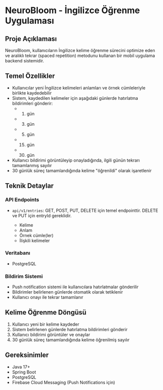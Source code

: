 # NeuroBloom - İngilizce Öğrenme Uygulaması

## Proje Açıklaması
NeuroBloom, kullanıcıların İngilizce kelime öğrenme sürecini optimize eden ve aralıklı tekrar (spaced repetition) metodunu kullanan bir mobil uygulama backend sistemidir.

## Temel Özellikler
- Kullanıcılar yeni İngilizce kelimeleri anlamları ve örnek cümleleriyle birlikte kaydedebilir
- Sistem, kaydedilen kelimeler için aşağıdaki günlerde hatırlatma bildirimleri gönderir:
  - 1. gün
  - 3. gün
  - 5. gün
  - 15. gün
  - 30. gün
- Kullanıcı bildirimi görüntüleyip onayladığında, ilgili günün tekrarı tamamlanmış sayılır
- 30 günlük süreç tamamlandığında kelime "öğrenildi" olarak işaretlenir

## Teknik Detaylar
### API Endpoints
- `api/v1/entries`: GET, POST, PUT, DELETE için temel endpointtir. DELETE ve PUT için entryId gereklidir.
    
  - Kelime
  - Anlam
  - Örnek cümle(ler)
  - İlişkili kelimeler

### Veritabanı
- PostgreSQL

### Bildirim Sistemi
- Push notification sistemi ile kullanıcılara hatırlatmalar gönderilir
- Bildirimler belirlenen günlerde otomatik olarak tetiklenir
- Kullanıcı onayı ile tekrar tamamlanır

## Kelime Öğrenme Döngüsü
1. Kullanıcı yeni bir kelime kaydeder
2. Sistem belirlenen günlerde hatırlatma bildirimleri gönderir
3. Kullanıcı bildirimi görüntüler ve onaylar
4. 30 günlük süreç tamamlandığında kelime öğrenilmiş sayılır

## Gereksinimler
- Java 17+
- Spring Boot
- PostgreSQL
- Firebase Cloud Messaging (Push Notifications için) 
